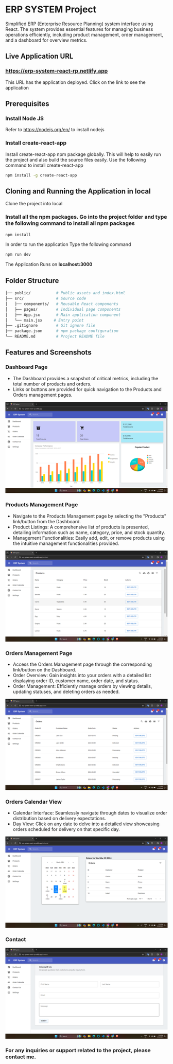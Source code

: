 # ERP SYSTEM Project

Simplified ERP (Enterprise Resource Planning) system interface using React. The system provides essential features for managing business operations efficiently, including product management, order management, and a dashboard for overview metrics.


## Live Application URL

### https://erp-system-react-rp.netlify.app
This URL has the application deployed. Click on the link to see the application

## Prerequisites

### Install Node JS
Refer to https://nodejs.org/en/ to install nodejs

### Install create-react-app
Install create-react-app npm package globally. This will help to easily run the project and also build the source files easily. Use the following command to install create-react-app

```bash
npm install -g create-react-app
```

## Cloning and Running the Application in local

Clone the project into local

### Install all the npm packages. Go into the project folder and type the following command to install all npm packages

```bash
npm install
```

In order to run the application Type the following command

```bash
npm run dev
```

The Application Runs on **localhost:3000**

## Folder Structure
```bash
├── public/           # Public assets and index.html
├── src/              # Source code
│   ├── components/   # Reusable React components
│   ├── pages/        # Individual page components
│   ├── App.jsx       # Main application component
│   └── main.jsx     # Entry point
├── .gitignore        # Git ignore file
├── package.json      # npm package configuration
└── README.md         # Project README file
```

## Features and Screenshots

### Dashboard Page

- The Dashboard provides a snapshot of critical metrics, including the total number of products and orders.
- Links or buttons are provided for quick navigation to the Products and Orders management pages.

![App Screenshot](https://github.com/rajeshdp22/erp-system-react/blob/main/screenshots/Dashboard%20Page.png)

### Products Management Page

- Navigate to the Products Management page by selecting the "Products" link/button from the Dashboard.
- Product Listings: A comprehensive list of products is presented, detailing information such as name, category, price, and stock quantity.
- Management Functionalities: Easily add, edit, or remove products using the intuitive management functionalities provided.

![App Screenshot](https://github.com/rajeshdp22/erp-system-react/blob/main/screenshots/Product%20Page.png)

### Orders Management Page

- Access the Orders Management page through the corresponding link/button on the Dashboard.
- Order Overview: Gain insights into your orders with a detailed list displaying order ID, customer name, order date, and status.
- Order Management: Efficiently manage orders by viewing details, updating statuses, and deleting orders as needed.

![App Screenshot](https://github.com/rajeshdp22/erp-system-react/blob/main/screenshots/Orders%20Page.png)

### Orders Calendar View
- Calendar Interface: Seamlessly navigate through dates to visualize order distribution based on delivery expectations.
- Day View: Click on any date to delve into a detailed view showcasing orders scheduled for delivery on that specific day.

![App Screenshot](https://github.com/rajeshdp22/erp-system-react/blob/main/screenshots/Calender%20View%20Orders.png)

### Contact 

![App Screenshot](https://github.com/rajeshdp22/erp-system-react/blob/main/screenshots/Contact.png)

### For any inquiries or support related to the project, please contact me.
